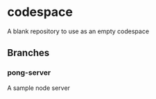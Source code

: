 # codespace
A blank repository to use as an empty codespace

## Branches

### pong-server
A sample node server
